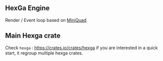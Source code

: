 ## HexGa Engine

Render / Event loop based on [MiniQuad](https://github.com/not-fl3/miniquad)

## Main Hexga crate

Check `hexga` : https://crates.io/crates/hexga if you are interested in a quick start, it regroup multiple hexga crates.
